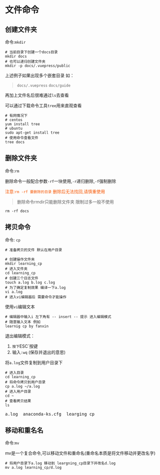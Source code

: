 # 文件命令

## 创建文件夹

命令:`mkdir`

``` shell
# 当前目录下创建一个docs目录
mkdir docs
# 也可以递归创建文件夹
mkdir -p docs/.vuepress/public
```

上述例子如果出现多个嵌套目录
如：
> `docs/.vuepress`
> `docs/guide` 

再加上文件名后很难通过`ls`去查看

可以通过下载命令工具`tree`用来直观查看<br>

``` shell
# 有网情况下
# centos
yum install tree
# ubuntu
sudo apt-get install tree
# 使用命令查看文件
tree docs
```


## 删除文件夹

命令:`rm`

删除命令一般配合参数`-rf`一块使用,`-r`递归删除,`-f`强制删除

<font color="#f65500">注意:`rm -rf 要删除的目录` 删除后无法找回,请慎重使用</font>

> 删除命令rmdir只能删除文件夹 限制过多一般不使用

``` shell
rm -rf docs
```

## 拷贝命令

命令: `cp`

``` shell
# 准备拷贝的文件 默认在用户目录

# 创建操作文件夹
mkdir learning_cp
# 进入文件夹
cd learning_cp
# 创建三个日志文件
touch a.log b.log c.log
# 为了确定复制效果 编译一下a.log
vi a.log
# 进入vi编辑器后 需要命令才能操作
```

使用`vi`编辑文本

``` shell
# 编辑器中输入i 左下角有 -- insert -- 提示 进入编辑模式
# 随意输入文本 例如
learnig cp by fanxin
```
退出编辑模式：

1. `按下`ESC`按键
2. 输入`:wq` (保存并退出的意思)

将`a.log`文件复制到用户目录下

``` shell
# 进入目录
cd learning_cp
# 将命令拷贝到用户目录
cp a.log ~/a.log
# 进入用户目录
cd ~
# 查看拷贝结果
ls
```

<pre>a.log  anaconda-ks.cfg  learging_cp</pre>

## 移动和重名名

命令:`mv`

mv是一个复合命令,可以移动文件和重命名(重命名本质是将文件移动并更改名字)

``` shell
# 将用户目录下a.log 移动到 leargning_cp目录下并改名d.log
mv a.log learning_cp/d.log
```